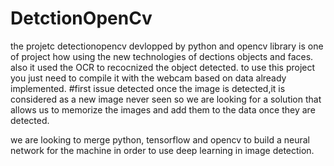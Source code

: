 # DetctionOpenCv
the projetc detectionopencv devlopped by python and opencv library is one of project how using the new technologies of dections objects and faces.
also it used the OCR to recocnized the object detected.
to use this project you just need to compile it with the webcam based on data already implemented.
#first issue detected 
once the image is detected,it is considered as a new image never seen so we are looking for a solution that allows us
to memorize the images and add them to the data once they are detected.

we are looking to merge python, tensorflow and opencv to build
a neural network for the machine in order to use deep learning in image detection.
